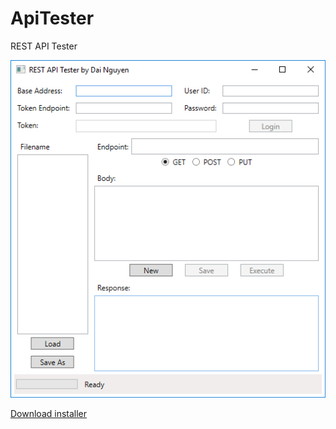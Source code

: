 # ApiTester
REST API Tester

![Alt text](https://github.com/dai-nguyen/ApiTester/blob/master/ApiTester/ApiTester.png "REST API Tester")

[Download installer](https://github.com/dai-nguyen/ApiTester/blob/master/ApiTester/ApiTester.zip)

